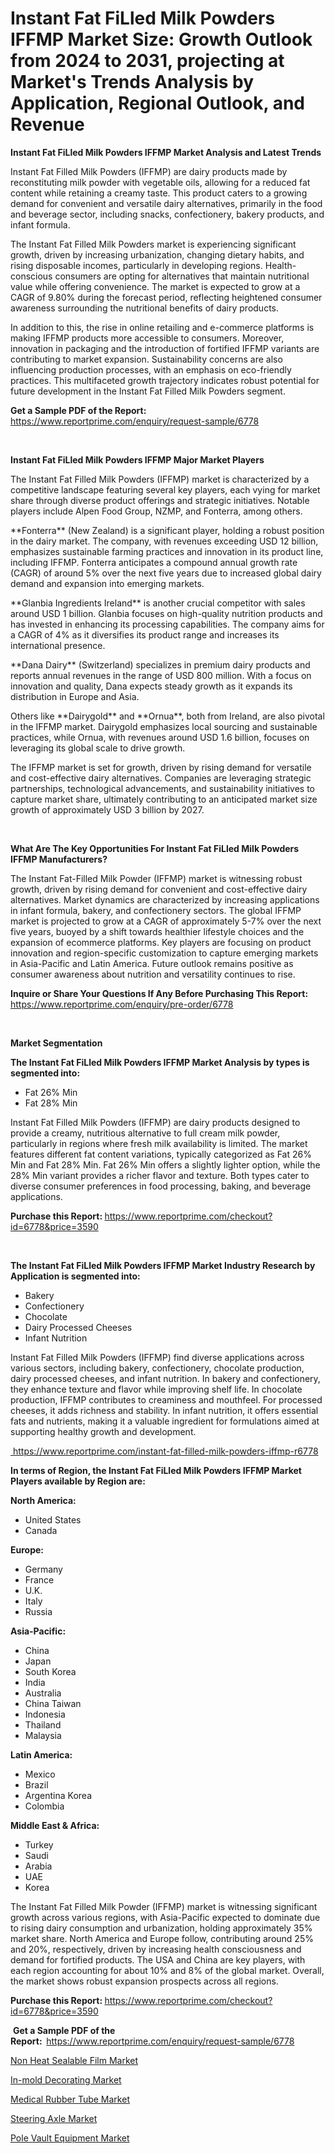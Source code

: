 <p><h1>Instant Fat FiLled Milk Powders IFFMP Market Size: Growth Outlook from 2024 to 2031, projecting at Market's Trends Analysis by Application, Regional Outlook, and Revenue</h1></p><p><strong>Instant Fat FiLled Milk Powders IFFMP Market Analysis and Latest Trends</strong></p>
<p><p>Instant Fat Filled Milk Powders (IFFMP) are dairy products made by reconstituting milk powder with vegetable oils, allowing for a reduced fat content while retaining a creamy taste. This product caters to a growing demand for convenient and versatile dairy alternatives, primarily in the food and beverage sector, including snacks, confectionery, bakery products, and infant formula. </p><p>The Instant Fat Filled Milk Powders market is experiencing significant growth, driven by increasing urbanization, changing dietary habits, and rising disposable incomes, particularly in developing regions. Health-conscious consumers are opting for alternatives that maintain nutritional value while offering convenience. The market is expected to grow at a CAGR of 9.80% during the forecast period, reflecting heightened consumer awareness surrounding the nutritional benefits of dairy products. </p><p>In addition to this, the rise in online retailing and e-commerce platforms is making IFFMP products more accessible to consumers. Moreover, innovation in packaging and the introduction of fortified IFFMP variants are contributing to market expansion. Sustainability concerns are also influencing production processes, with an emphasis on eco-friendly practices. This multifaceted growth trajectory indicates robust potential for future development in the Instant Fat Filled Milk Powders segment.</p></p>
<p><strong>Get a Sample PDF of the Report:&nbsp;</strong> <a href="https://www.reportprime.com/enquiry/request-sample/6778">https://www.reportprime.com/enquiry/request-sample/6778</a></p>
<p>&nbsp;</p>
<p><strong>Instant Fat FiLled Milk Powders IFFMP Major Market Players</strong></p>
<p><p>The Instant Fat Filled Milk Powders (IFFMP) market is characterized by a competitive landscape featuring several key players, each vying for market share through diverse product offerings and strategic initiatives. Notable players include Alpen Food Group, NZMP, and Fonterra, among others.</p><p>**Fonterra** (New Zealand) is a significant player, holding a robust position in the dairy market. The company, with revenues exceeding USD 12 billion, emphasizes sustainable farming practices and innovation in its product line, including IFFMP. Fonterra anticipates a compound annual growth rate (CAGR) of around 5% over the next five years due to increased global dairy demand and expansion into emerging markets.</p><p>**Glanbia Ingredients Ireland** is another crucial competitor with sales around USD 1 billion. Glanbia focuses on high-quality nutrition products and has invested in enhancing its processing capabilities. The company aims for a CAGR of 4% as it diversifies its product range and increases its international presence.</p><p>**Dana Dairy** (Switzerland) specializes in premium dairy products and reports annual revenues in the range of USD 800 million. With a focus on innovation and quality, Dana expects steady growth as it expands its distribution in Europe and Asia.</p><p>Others like **Dairygold** and **Ornua**, both from Ireland, are also pivotal in the IFFMP market. Dairygold emphasizes local sourcing and sustainable practices, while Ornua, with revenues around USD 1.6 billion, focuses on leveraging its global scale to drive growth. </p><p>The IFFMP market is set for growth, driven by rising demand for versatile and cost-effective dairy alternatives. Companies are leveraging strategic partnerships, technological advancements, and sustainability initiatives to capture market share, ultimately contributing to an anticipated market size growth of approximately USD 3 billion by 2027.</p></p>
<p>&nbsp;</p>
<p><strong>What Are The Key Opportunities For Instant Fat FiLled Milk Powders IFFMP Manufacturers?</strong></p>
<p><p>The Instant Fat-Filled Milk Powder (IFFMP) market is witnessing robust growth, driven by rising demand for convenient and cost-effective dairy alternatives. Market dynamics are characterized by increasing applications in infant formula, bakery, and confectionery sectors. The global IFFMP market is projected to grow at a CAGR of approximately 5-7% over the next five years, buoyed by a shift towards healthier lifestyle choices and the expansion of ecommerce platforms. Key players are focusing on product innovation and region-specific customization to capture emerging markets in Asia-Pacific and Latin America. Future outlook remains positive as consumer awareness about nutrition and versatility continues to rise.</p></p>
<p><strong>Inquire or Share Your Questions If Any Before Purchasing This Report:</strong> <a href="https://www.reportprime.com/enquiry/pre-order/6778">https://www.reportprime.com/enquiry/pre-order/6778</a></p>
<p>&nbsp;</p>
<p><strong>Market Segmentation</strong></p>
<p><strong>The Instant Fat FiLled Milk Powders IFFMP Market Analysis by types is segmented into:</strong></p>
<p><ul><li>Fat 26% Min</li><li>Fat 28% Min</li></ul></p>
<p><p>Instant Fat Filled Milk Powders (IFFMP) are dairy products designed to provide a creamy, nutritious alternative to full cream milk powder, particularly in regions where fresh milk availability is limited. The market features different fat content variations, typically categorized as Fat 26% Min and Fat 28% Min. Fat 26% Min offers a slightly lighter option, while the 28% Min variant provides a richer flavor and texture. Both types cater to diverse consumer preferences in food processing, baking, and beverage applications.</p></p>
<p><strong>Purchase this Report:&nbsp;</strong><a href="https://www.reportprime.com/checkout?id=6778&price=3590">https://www.reportprime.com/checkout?id=6778&price=3590</a></p>
<p>&nbsp;</p>
<p><strong>The Instant Fat FiLled Milk Powders IFFMP Market Industry Research by Application is segmented into:</strong></p>
<p><ul><li>Bakery</li><li>Confectionery</li><li>Chocolate</li><li>Dairy Processed Cheeses</li><li>Infant Nutrition</li></ul></p>
<p><p>Instant Fat Filled Milk Powders (IFFMP) find diverse applications across various sectors, including bakery, confectionery, chocolate production, dairy processed cheeses, and infant nutrition. In bakery and confectionery, they enhance texture and flavor while improving shelf life. In chocolate production, IFFMP contributes to creaminess and mouthfeel. For processed cheeses, it adds richness and stability. In infant nutrition, it offers essential fats and nutrients, making it a valuable ingredient for formulations aimed at supporting healthy growth and development.</p></p>
<p><a href="https://www.reportprime.com/instant-fat-filled-milk-powders-iffmp-r6778">&nbsp;https://www.reportprime.com/instant-fat-filled-milk-powders-iffmp-r6778</a></p>
<p><strong>In terms of Region, the Instant Fat FiLled Milk Powders IFFMP Market Players available by Region are:</strong></p>
<p>
    <p> <strong> North America: </strong>
        <ul>
            <li>United States</li>
            <li>Canada</li>
        </ul>
        </p> 
    <p> <strong> Europe: </strong>
        <ul>
            <li>Germany</li>
            <li>France</li>
            <li>U.K.</li>
            <li>Italy</li>
            <li>Russia</li>
        </ul>
        </p> 
    <p> <strong> Asia-Pacific: </strong>
        <ul>
            <li>China</li>
            <li>Japan</li>
            <li>South Korea</li>
            <li>India</li>
            <li>Australia</li>
            <li>China Taiwan</li>
            <li>Indonesia</li>
            <li>Thailand</li>
            <li>Malaysia</li>
        </ul>
        </p> 
    <p> <strong> Latin America: </strong>
        <ul>
            <li>Mexico</li>
            <li>Brazil</li>
            <li>Argentina Korea</li>
            <li>Colombia</li>
        </ul>
        </p> 
    <p> <strong> Middle East & Africa: </strong>
        <ul>
            <li>Turkey</li>
            <li>Saudi</li>
            <li>Arabia</li>
            <li>UAE</li>
            <li>Korea</li>
        </ul>
    </p>
    </p>
<p><p>The Instant Fat Filled Milk Powder (IFFMP) market is witnessing significant growth across various regions, with Asia-Pacific expected to dominate due to rising dairy consumption and urbanization, holding approximately 35% market share. North America and Europe follow, contributing around 25% and 20%, respectively, driven by increasing health consciousness and demand for fortified products. The USA and China are key players, with each region accounting for about 10% and 8% of the global market. Overall, the market shows robust expansion prospects across all regions.</p></p>
<p><strong>Purchase this Report: </strong><a href="https://www.reportprime.com/checkout?id=6778&price=3590">https://www.reportprime.com/checkout?id=6778&price=3590</a></p>
<p>&nbsp;<strong>Get a Sample PDF of the Report:&nbsp;&nbsp;</strong><a href="https://www.reportprime.com/enquiry/request-sample/6778">https://www.reportprime.com/enquiry/request-sample/6778</a></p>
<p><strong></strong></p>
<p><p><a href="https://issuu.com/reportprime-2/docs/non-heat-sealable-film-market-size-_c8259602af28dd">Non Heat Sealable Film Market</a></p><p><a href="https://issuu.com/reportprime-2/docs/in-mold-decorating-market-size-2030_96b38d110ccba1">In-mold Decorating Market</a></p><p><a href="https://medium.com/@anna.vaughan3423/booming-medical-rubber-tube-market-sector-market-analysis-and-growth-projections-till-2031-814c7ae38a94">Medical Rubber Tube Market</a></p><p><a href="https://medium.com/@anna.vaughan3423/steering-axle-market-research-report-market-forecast-and-growth-prospects-with-a-steady-cagr-of-7-5-ce933a10cee7">Steering Axle Market</a></p><p><a href="https://www.linkedin.com/pulse/what-innovations-shaping-pole-vault-equipment-market-application-qvtof?trackingId=TqA0g%2FT7QZaGPxpqnm1wJQ%3D%3D">Pole Vault Equipment Market</a></p></p>